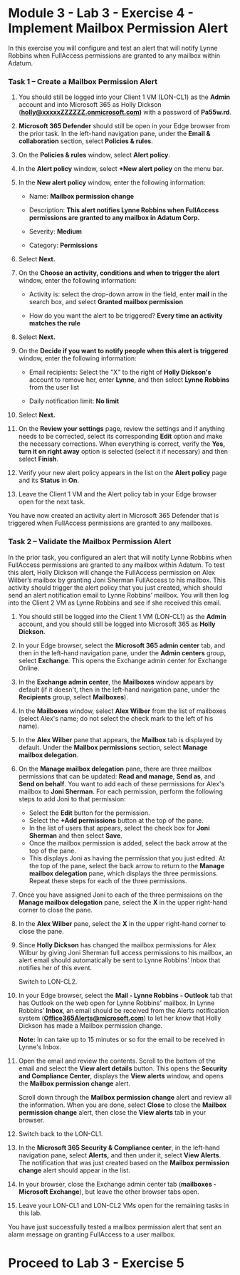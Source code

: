 # Module 3 - Lab 3 - Exercise 4 - Implement Mailbox Permission Alert


In this exercise you will configure and test an alert that will notify Lynne Robbins when FullAccess permissions are granted to any mailbox within Adatum.

### Task 1 – Create a Mailbox Permission Alert

1. You should still be logged into your Client 1 VM (LON-CL1) as the **Admin** account and into Microsoft 365 as Holly Dickson (**holly@xxxxxZZZZZZ.onmicrosoft.com)** with a password of **Pa55w.rd**. 

2. **Microsoft 365 Defender** should still be open in your Edge browser from the prior task. In the left-hand navigation pane, under the **Email & collaboration** section, select **Policies & rules**. 

3. On the **Policies & rules** window, select **Alert policy**.

4. In the **Alert policy** window, select **+New alert policy** on the menu bar.

5. In the **New alert policy** window, enter the following information:

	- Name: **Mailbox permission change**

	- Description: **This alert notifies Lynne Robbins when FullAccess permissions are granted to any mailbox in Adatum Corp.**

	- Severity: **Medium**

	- Category: **Permissions**

6. Select **Next.**

7. On the **Choose an activity, conditions and when to trigger the alert** window, enter the following information:

	- Activity is: select the drop-down arrow in the field, enter **mail** in the search box, and select **Granted mailbox permission**

	- How do you want the alert to be triggered? **Every time an activity matches the rule**

8. Select **Next.**

9. On the **Decide if you want to notify people when this alert is triggered** window, enter the following information:

	- Email recipients: Select the "X" to the right of **Holly Dickson's** account to remove her, enter **Lynne**, and then select **Lynne Robbins** from the user list

	- Daily notification limit: **No limit**

10. Select **Next.**

11. On the **Review your settings** page, review the settings and if anything needs to be corrected, select its corresponding **Edit** option and make the necessary corrections. When everything is correct, verify the **Yes, turn it on right away** option is selected (select it if necessary) and then select **Finish**.

12. Verify your new alert policy appears in the list on the **Alert policy** page and its **Status** in **On**.

13. Leave the Client 1 VM and the Alert policy tab in your Edge browser open for the next task.

You have now created an activity alert in Microsoft 365 Defender that is triggered when FullAccess permissions are granted to any mailboxes.


### Task 2 – Validate the Mailbox Permission Alert

In the prior task, you configured an alert that will notify Lynne Robbins when FullAccess permissions are granted to any mailbox within Adatum. To test this alert, Holly Dickson will change the FullAccess permission on Alex Wilber’s mailbox by granting Joni Sherman FullAccess to his mailbox. This activity should trigger the alert policy that you just created, which should send an alert notification email to Lynne Robbins’ mailbox. You will then log into the Client 2 VM as Lynne Robbins and see if she received this email. 

1. You should still be logged into the Client 1 VM (LON-CL1) as the **Admin** account, and you should still be logged into Microsoft 365 as **Holly Dickson**. 

2. In your Edge browser, select the **Microsoft 365 admin center** tab, and then in the left-hand navigation pane, under the **Admin centers** group, select **Exchange**. This opens the Exchange admin center for Exchange Online.

3. In the **Exchange admin center**, the **Mailboxes** window appears by default (if it doesn't, then in the left-hand navigation pane, under the **Recipients** group, select **Mailboxes**). 

4. In the **Mailboxes** window, select **Alex Wilber** from the list of mailboxes (select Alex's name; do not select the check mark to the left of his name).

5. In the **Alex Wilber** pane that appears, the **Mailbox** tab is displayed by default. Under the **Mailbox permissions** section, select **Manage mailbox delegation**.

6. On the **Manage mailbox delegation** pane, there are three mailbox permissions that can be updated: **Read and manage**, **Send as**, and **Send on behalf**. You want to add each of these permissions for Alex's mailbox to **Joni Sherman**. For each permission, perform the following steps to add Joni to that permission: <br/>

	- Select the **Edit** button for the permission. 
	- Select the **+Add permissions** button at the top of the pane.
	- In the list of users that appears, select the check box for **Joni Sherman** and then select **Save**.
	- Once the mailbox permission is added, select the back arrow at the top of the pane. 
	- This displays Joni as having the permission that you just edited. At the top of the pane, select the back arrow to return to the **Manage mailbox delegation** pane, which displays the three permissions. Repeat these steps for each of the three permissions. 

7. Once you have assigned Joni to each of the three permissions on the **Manage mailbox delegation** pane, select the **X** in the upper right-hand corner to close the pane. 

8. In the **Alex Wilber** pane, select the **X** in the upper right-hand corner to close the pane. 

9. Since **Holly Dickson** has changed the mailbox permissions for Alex Wilbur by giving Joni Sherman full access permissions to his mailbox, an alert email should automatically be sent to Lynne Robbins’ Inbox that notifies her of this event.

	‎Switch to LON-CL2. 

10. In your Edge browser, select the **Mail - Lynne Robbins - Outlook** tab that has Outlook on the web open for Lynne Robbins' mailbox. In Lynne Robbins’ **Inbox**, an email should be received from the Alerts notification system (**Office365Alerts@microsoft.com**) to let her know that Holly Dickson has made a Mailbox permission change. <br/>

	**Note:** In can take up to 15 minutes or so for the email to be received in Lynne's Inbox. 

11. Open the email and review the contents. Scroll to the bottom of the email and select the **View alert details** button. This opens the **Security and Compliance Center**, displays the **View alerts** window, and opens the **Mailbox permission change** alert. <br/>

	Scroll down through the **Mailbox permission change** alert and review all the information. When you are done, select **Close** to close the **Mailbox permission change** alert, then close the **View alerts** tab in your browser.

12. Switch back to the LON-CL1.

13. In the **Microsoft 365 Security &amp; Compliance center**, in the left-hand navigation pane, select **Alerts,** and then under it, select **View Alerts**. The notification that was just created based on the **Mailbox permission change** alert should appear in the list.

14. In your browser, close the Exchange admin center tab (**mailboxes - Microsoft Exchange**), but leave the other browser tabs open.

15. Leave your LON-CL1 and LON-CL2 VMs open for the remaining tasks in this lab.

You have just successfully tested a mailbox permission alert that sent an alarm message on granting FullAccess to a user mailbox.

# Proceed to Lab 3 - Exercise 5
